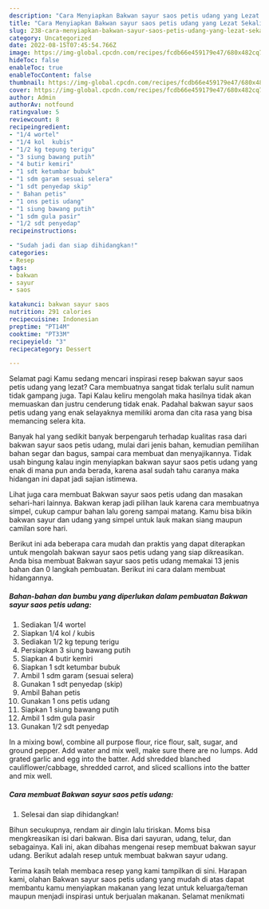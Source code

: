 ```yaml
---
description: "Cara Menyiapkan Bakwan sayur saos petis udang yang Lezat Sekali, Buat Buka Puasa}"
title: "Cara Menyiapkan Bakwan sayur saos petis udang yang Lezat Sekali, Buat Buka Puasa}"
slug: 238-cara-menyiapkan-bakwan-sayur-saos-petis-udang-yang-lezat-sekali-buat-buka-puasa
category: Uncategorized
date: 2022-08-15T07:45:54.766Z
image: https://img-global.cpcdn.com/recipes/fcdb66e459179e47/680x482cq70/bakwan-sayur-saos-petis-udang-foto-resep-utama.jpg
hideToc: false
enableToc: true
enableTocContent: false
thumbnail: https://img-global.cpcdn.com/recipes/fcdb66e459179e47/680x482cq70/bakwan-sayur-saos-petis-udang-foto-resep-utama.jpg
cover: https://img-global.cpcdn.com/recipes/fcdb66e459179e47/680x482cq70/bakwan-sayur-saos-petis-udang-foto-resep-utama.jpg
author: Admin
authorAv: notfound
ratingvalue: 5
reviewcount: 8
recipeingredient:
- "1/4 wortel"
- "1/4 kol  kubis"
- "1/2 kg tepung terigu"
- "3 siung bawang putih"
- "4 butir kemiri"
- "1 sdt ketumbar bubuk"
- "1 sdm garam sesuai selera"
- "1 sdt penyedap skip"
- " Bahan petis"
- "1 ons petis udang"
- "1 siung bawang putih"
- "1 sdm gula pasir"
- "1/2 sdt penyedap"
recipeinstructions:

- "Sudah jadi dan siap dihidangkan!"
categories:
- Resep
tags:
- bakwan
- sayur
- saos

katakunci: bakwan sayur saos 
nutrition: 291 calories
recipecuisine: Indonesian
preptime: "PT14M"
cooktime: "PT33M"
recipeyield: "3"
recipecategory: Dessert

---
```



Selamat pagi Kamu sedang mencari inspirasi resep bakwan sayur saos petis udang yang lezat? Cara membuatnya sangat tidak terlalu sulit namun tidak gampang juga. Tapi Kalau keliru mengolah maka hasilnya tidak akan memuaskan dan justru cenderung tidak enak. Padahal bakwan sayur saos petis udang yang enak selayaknya memiliki aroma dan cita rasa yang bisa memancing selera kita.


Banyak hal yang sedikit banyak berpengaruh terhadap kualitas rasa dari bakwan sayur saos petis udang, mulai dari jenis bahan, kemudian pemilihan bahan segar dan bagus, sampai cara membuat dan menyajikannya. Tidak usah bingung kalau ingin menyiapkan bakwan sayur saos petis udang yang enak di mana pun anda berada, karena asal sudah tahu caranya maka hidangan ini dapat jadi sajian istimewa.

Lihat juga cara membuat Bakwan sayur saos petis udang dan masakan sehari-hari lainnya. Bakwan kerap jadi pilihan lauk karena cara membuatnya simpel, cukup campur bahan lalu goreng sampai matang. Kamu bisa bikin bakwan sayur dan udang yang simpel untuk lauk makan siang maupun camilan sore hari.


Berikut ini ada beberapa cara mudah dan praktis yang dapat diterapkan untuk mengolah bakwan sayur saos petis udang yang siap dikreasikan. Anda bisa membuat Bakwan sayur saos petis udang memakai 13 jenis bahan dan 0 langkah pembuatan. Berikut ini cara dalam membuat hidangannya.

<!--inarticleads1-->

##### Bahan-bahan dan bumbu yang diperlukan dalam pembuatan Bakwan sayur saos petis udang:

1. Sediakan 1/4 wortel
1. Siapkan 1/4 kol / kubis
1. Sediakan 1/2 kg tepung terigu
1. Persiapkan 3 siung bawang putih
1. Siapkan 4 butir kemiri
1. Siapkan 1 sdt ketumbar bubuk
1. Ambil 1 sdm garam (sesuai selera)
1. Gunakan 1 sdt penyedap (skip)
1. Ambil  Bahan petis
1. Gunakan 1 ons petis udang
1. Siapkan 1 siung bawang putih
1. Ambil 1 sdm gula pasir
1. Gunakan 1/2 sdt penyedap


In a mixing bowl, combine all purpose flour, rice flour, salt, sugar, and ground pepper. Add water and mix well, make sure there are no lumps. Add grated garlic and egg into the batter. Add shredded blanched cauliflower/cabbage, shredded carrot, and sliced scallions into the batter and mix well. 

<!--inarticleads2-->

##### Cara membuat Bakwan sayur saos petis udang:


1. Selesai dan siap dihidangkan!

Bihun secukupnya, rendam air dingin lalu tiriskan. Moms bisa mengkreasikan isi dari bakwan. Bisa dari sayuran, udang, telur, dan sebagainya. Kali ini, akan dibahas mengenai resep membuat bakwan sayur udang. Berikut adalah resep untuk membuat bakwan sayur udang. 

Terima kasih telah membaca resep yang kami tampilkan di sini. Harapan kami, olahan Bakwan sayur saos petis udang yang mudah di atas dapat membantu kamu menyiapkan makanan yang lezat untuk keluarga/teman maupun menjadi inspirasi untuk berjualan makanan. Selamat menikmati
